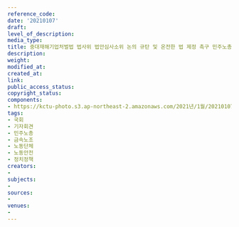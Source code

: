 ```yaml
---
reference_code: 
date: '20210107'
draft: 
level_of_description: 
media_type: 
title: 중대재해기업처벌법 법사위 법안심사소위 논의 규탄 및 온전한 법 제정 촉구 민주노총 긴급 기자회견
description: 
weight: 
modified_at: 
created_at: 
link: 
public_access_status: 
copyright_status: 
components:
- https://kctu-photo.s3.ap-northeast-2.amazonaws.com/2021년/1월/20210107-중대재해기업처벌법+법사위+법안심사소위+논의+규탄+및+온전한+법+제정+촉구+민주노총+긴급+기자회견_국회_기자회견_민주노총_금속노조_노동단체_노동안전_정치정책/_1DX7098.jpg
tags:
- 국회
- 기자회견
- 민주노총
- 금속노조
- 노동단체
- 노동안전
- 정치정책
creators:
- 
subjects:
- 
sources:
- 
venues:
- 
---
```

